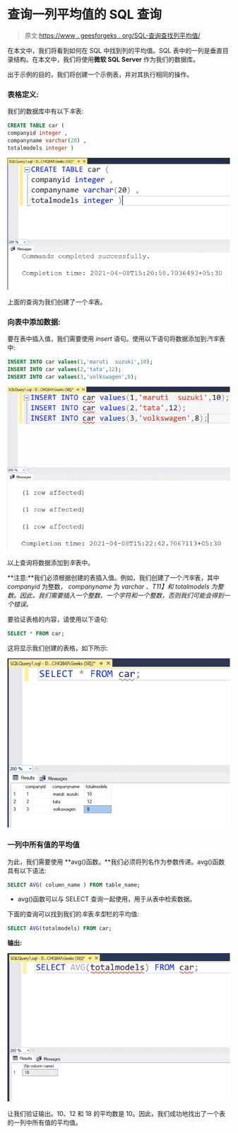 # 查询一列平均值的 SQL 查询

> 原文:[https://www . geesforgeks . org/SQL-查询查找列平均值/](https://www.geeksforgeeks.org/sql-query-to-find-the-average-value-in-a-column/)

在本文中，我们将看到如何在 SQL 中找到列的平均值。SQL 表中的一列是垂直目录结构。在本文中，我们将使用**微软 SQL Server** 作为我们的数据库。

出于示例的目的，我们将创建一个示例表，并对其执行相同的操作。

### 表格定义:

我们的数据库中有以下*车*表:

```sql
CREATE TABLE car (
companyid integer ,
companyname varchar(20) ,
totalmodels integer )
```

![](img/fce95e840552107c8b60a32d7d7ef61a.png)

上面的查询为我们创建了一个*车*表。

### 向表中添加数据:

要在表中插入值，我们需要使用 *insert* 语句。使用以下语句将数据添加到*汽车*表中:

```sql
INSERT INTO car values(1,'maruti  suzuki',10);
INSERT INTO car values(2,'tata',12);
INSERT INTO car values(3,'volkswagen',8);
```

![](img/5e697e88318c9029382daaa46f68cada.png)

以上查询将数据添加到*车*表中。

**注意:**我们必须根据创建的表插入值。例如，我们创建了一个*汽车*表，其中 *companyid* 为整数， *companyname* 为 *varchar* 、*T11】和 *totalmodels* 为整数。因此，我们需要插入一个整数、一个字符和一个整数，否则我们可能会得到一个错误。*

要验证表格的内容，请使用以下语句:

```sql
SELECT * FROM car;
```

这将显示我们创建的表格，如下所示:

![](img/9288103662319bb33e56b86159942e0f.png)

### **一列中所有值的平均值**

为此，我们需要使用 **avg()函数。**我们必须将列名作为参数传递。avg()函数具有以下语法:

```sql
SELECT AVG( column_name ) FROM table_name;
```

*   avg()函数可以与 SELECT 查询一起使用，用于从表中检索数据。

下面的查询可以找到我们的*车*表*车型*栏的平均值:

```sql
SELECT AVG(totalmodels) FROM car;
```

**输出:**

![](img/f8f3555a0d18969b0430a2cd1bdef335.png)

让我们验证输出。10、12 和 18 的平均数是 10。因此，我们成功地找出了一个表的一列中所有值的平均值。